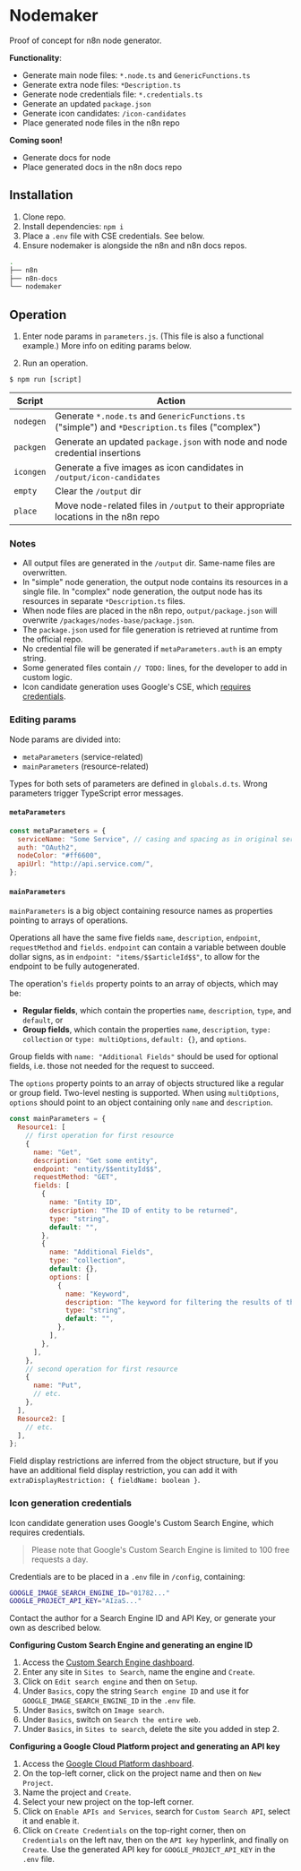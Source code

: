 # Nodemaker

Proof of concept for n8n node generator.

**Functionality**:

- Generate main node files: `*.node.ts` and `GenericFunctions.ts`
- Generate extra node files: `*Description.ts`
- Generate node credentials file: `*.credentials.ts`
- Generate an updated `package.json`
- Generate icon candidates: `/icon-candidates`
- Place generated node files in the n8n repo

**Coming soon!**

- Generate docs for node
- Place generated docs in the n8n docs repo

## Installation

1. Clone repo.
2. Install dependencies: `npm i`
3. Place a `.env` file with CSE credentials. See below.
4. Ensure nodemaker is alongside the n8n and n8n docs repos.

```bash
.
├── n8n
├── n8n-docs
└── nodemaker
```

## Operation

1. Enter node params in `parameters.js`. (This file is also a functional example.) More info on editing params below.

2. Run an operation.

```
$ npm run [script]
```

| Script    | Action                                                                                            |
| --------- | ------------------------------------------------------------------------------------------------- |
| `nodegen` | Generate `*.node.ts` and `GenericFunctions.ts` ("simple") and `*Description.ts` files ("complex") |
| `packgen` | Generate an updated `package.json` with node and node credential insertions                       |
| `icongen` | Generate a five images as icon candidates in `/output/icon-candidates`                            |
| `empty`   | Clear the `/output` dir                                                                           |
| `place`   | Move node-related files in `/output` to their appropriate locations in the n8n repo               |

### Notes

- All output files are generated in the `/output` dir. Same-name files are overwritten.
- In "simple" node generation, the output node contains its resources in a single file. In "complex" node generation, the output node has its resources in separate `*Description.ts` files.
- When node files are placed in the n8n repo, `output/package.json` will overwrite `/packages/nodes-base/package.json`.
- The `package.json` used for file generation is retrieved at runtime from the official repo.
- No credential file will be generated if `metaParameters.auth` is an empty string.
- Some generated files contain `// TODO:` lines, for the developer to add in custom logic.
- Icon candidate generation uses Google's CSE, which [requires credentials](#icon-generation-credentials).

### Editing params

Node params are divided into:

- `metaParameters` (service-related)
- `mainParameters` (resource-related)

Types for both sets of parameters are defined in `globals.d.ts`. Wrong parameters trigger TypeScript error messages.

#### `metaParameters`

```js
const metaParameters = {
  serviceName: "Some Service", // casing and spacing as in original service
  auth: "OAuth2",
  nodeColor: "#ff6600",
  apiUrl: "http://api.service.com/",
};
```

#### `mainParameters`

`mainParameters` is a big object containing resource names as properties pointing to arrays of operations.

Operations all have the same five fields `name`, `description`, `endpoint`, `requestMethod` and `fields`. `endpoint` can contain a variable between double dollar signs, as in `endpoint: "items/$$articleId$$"`, to allow for the endpoint to be fully autogenerated.

The operation's `fields` property points to an array of objects, which may be:

- **Regular fields**, which contain the properties `name`, `description`, `type`, and `default`, or
- **Group fields**, which contain the properties `name`, `description`, `type: collection` or `type: multiOptions`, `default: {}`, and `options`.

Group fields with `name: "Additional Fields"` should be used for optional fields, i.e. those not needed for the request to succeed.

The `options` property points to an array of objects structured like a regular or group field. Two-level nesting is supported. When using `multiOptions`, `options` should point to an object containing only `name` and `description`.

```js
const mainParameters = {
  Resource1: [
    // first operation for first resource
    {
      name: "Get",
      description: "Get some entity",
      endpoint: "entity/$$entityId$$",
      requestMethod: "GET",
      fields: [
        {
          name: "Entity ID",
          description: "The ID of entity to be returned",
          type: "string",
          default: "",
        },
        {
          name: "Additional Fields",
          type: "collection",
          default: {},
          options: [
            {
              name: "Keyword",
              description: "The keyword for filtering the results of the query",
              type: "string",
              default: "",
            },
          ],
        },
      ],
    },
    // second operation for first resource
    {
      name: "Put",
      // etc.
    },
  ],
  Resource2: [
    // etc.
  ],
};
```

Field display restrictions are inferred from the object structure, but if you have an additional field display restriction, you can add it with `extraDisplayRestriction: { fieldName: boolean }`.

### Icon generation credentials

Icon candidate generation uses Google's Custom Search Engine, which requires credentials.

> Please note that Google's Custom Search Engine is limited to 100 free requests a day.

Credentials are to be placed in a `.env` file in `/config`, containing:

```bash
GOOGLE_IMAGE_SEARCH_ENGINE_ID="01782..."
GOOGLE_PROJECT_API_KEY="AIzaS..."
```

Contact the author for a Search Engine ID and API Key, or generate your own as described below.

**Configuring Custom Search Engine and generating an engine ID**

1. Access the [Custom Search Engine dashboard](https://cse.google.com/cse/create/new).
2. Enter any site in `Sites to Search`, name the engine and `Create`.
3. Click on `Edit search engine` and then on `Setup`.
4. Under `Basics`, copy the string `Search engine ID` and use it for `GOOGLE_IMAGE_SEARCH_ENGINE_ID` in the `.env` file.
5. Under `Basics`, switch on `Image search`.
6. Under `Basics`, switch on `Search the entire web`.
7. Under `Basics`, in `Sites to search`, delete the site you added in step 2.

**Configuring a Google Cloud Platform project and generating an API key**

1. Access the [Google Cloud Platform dashboard](https://console.developers.google.com).
2. On the top-left corner, click on the project name and then on `New Project`.
3. Name the project and `Create`.
4. Select your new project on the top-left corner.
5. Click on `Enable APIs and Services`, search for `Custom Search API`, select it and enable it.
6. Click on `Create Credentials` on the top-right corner, then on `Credentials` on the left nav, then on the `API key` hyperlink, and finally on `Create`. Use the generated API key for `GOOGLE_PROJECT_API_KEY` in the `.env` file.
